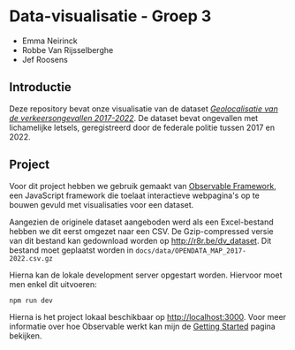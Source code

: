 # Data-visualisatie - Groep 3

* Emma Neirinck
* Robbe Van Rijsselberghe
* Jef Roosens

## Introductie

Deze repository bevat onze visualisatie van de dataset [*Geolocalisatie van de
verkeersongevallen
2017-2022*](https://statbel.fgov.be/nl/open-data/geolocalisatie-van-de-verkeersongevallen-2017-2022).
De dataset bevat ongevallen met lichamelijke letsels, geregistreerd door de
federale politie tussen 2017 en 2022.

## Project

Voor dit project hebben we gebruik gemaakt van [Observable
Framework](https://observablehq.com/framework), een JavaScript framework die
toelaat interactieve webpagina's op te bouwen gevuld met visualisaties voor een
dataset.

Aangezien de originele dataset aangeboden werd als een Excel-bestand hebben we
dit eerst omgezet naar een CSV. De Gzip-compressed versie van dit bestand kan
gedownload worden op <http://r8r.be/dv_dataset>. Dit bestand moet geplaatst
worden in `docs/data/OPENDATA_MAP_2017-2022.csv.gz`

Hierna kan de lokale development server opgestart worden. Hiervoor moet men
enkel dit uitvoeren:

```
npm run dev
```

Hierna is het project lokaal beschikbaar op <http://localhost:3000>. Voor meer
informatie over hoe Observable werkt kan mijn de [Getting
Started](https://observablehq.com/framework/getting-started) pagina bekijken.
